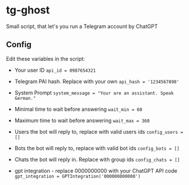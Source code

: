 # tg-ghost
Small script, that let's you run a Telegram account by ChatGPT

## Config


Edit these variables in the script:

- Your user ID
`api_id = 0987654321`

- Telegram PAI hash. Replace with your own
`api_hash = '1234567890'`

- System Prompt
`system_message = "Your are an assistant. Speak German."`

- Minimal time to wait before answering
`wait_min = 60`
- Maximum time to wait before answering
`wait_max = 360`

- Users the bot will reply to, replace with valid users ids
`config_users = []`
- Bots the bot will reply to, replace with valid bot ids
`config_bots = []`
- Chats the bot will reply in. Replace with group ids
`config_chats = []`

- gpt integration - replace 0000000000 with your ChatGPT API code
`gpt_integration = GPTIntegration('000000000000')`
